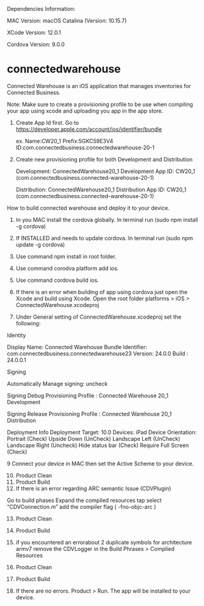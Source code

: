 
Dependencies Information:

MAC Version: macOS Catalina (Version: 10.15.7)

XCode Version: 12.0.1

Cordova Version: 9.0.0


# connectedwarehouse
Connected Warehouse is an iOS application that manages inventories for Connected Business.

Note: Make sure to create a provisioning profile to be use when compiling your app using xcode and uploading you app in the app store.

1. Create App Id first. Go to https://developer.apple.com/account/ios/identifier/bundle

   ex. Name:CW20_1
       Prefix:5GKC59E3V4
       ID:com.connectedbusiness.connectedwarehouse-20-1
 
2. Create new provisioning profile for both Development and Distribution

     Development: ConnectedWarehouse20_1 Development 
     App ID: CW20_1 (com.connectedbusiness.connected-warehouse-20-1)

     Distribution: ConnectedWarehouse20_1 Distribution
     App ID: CW20_1 (com.connectedbusiness.connected-warehouse-20-1)
     

How to build connected warehouse and deploy it to your device.


1. In you MAC install the cordova globally. In terminal run (sudo npm install -g cordova)

2. If INSTALLED and needs to update cordova. In terminal run  (sudo npm update -g cordova)

3. Use command npm install in root folder.

4. Use command corodva platform add ios.

5. Use command cordova build ios.

6. If there is an error when building of app using cordova just open the Xcode and build using Xcode. Open the root folder platforms > iOS > ConnectedWarehouse.xcodeproj

7. Under General setting of ConnectedWarehouse.xcodeproj set the following:

Identity

Display Name: Connected Warehouse
Bundle Identifier: com.connectedbusiness.connectedwarehouse23
Version: 24.0.0
Build  : 24.0.0.1

Signing

Automatically Manage signing:  uncheck

Signing Debug
Provisioning Profile : Connected Warehouse 20_1 Development

Signing Release
Provisioning Profile : Connected Warehouse 20_1 Distribution

Deployment Info
Deployment Target: 10.0
Devices: iPad
Device Orientation: Portrait (Check)
                    Upside Down (UnCheck)
                    Landscape Left (UnCheck)
		    Landscape Right (Uncheck)
                    Hide status bar (Check)
		    Require Full Screen (Check)

9 Connect your device in MAC then set the Active Scheme to your device.

10. Product Clean 
11. Product Build 
12. If there is an error regarding ARC semantic Issue (CDVPlugin)

Go to build phases
Expand the compiled resources tap
select “CDVConnection.m”
add the compiler flag ( -fno-objc-arc )

13. Product Clean 
14. Product Build 


15. if you encountered an errorabout 2 duplicate symbols for architecture armv7 remove the CDVLogger in the Build Phrases > Complied Resources

16. Product Clean 
17. Product Build 

18. If there are no errors. Product > Run. The app will be installed to your device.
